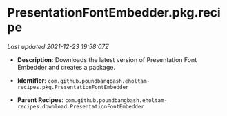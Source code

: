 # PresentationFontEmbedder.pkg.recipe

_Last updated 2021-12-23 19:58:07Z_

- **Description**: Downloads the latest version of Presentation Font Embedder and creates a package.

- **Identifier**: `com.github.poundbangbash.eholtam-recipes.pkg.PresentationFontEmbedder`

- **Parent Recipes**: `com.github.poundbangbash.eholtam-recipes.download.PresentationFontEmbedder`